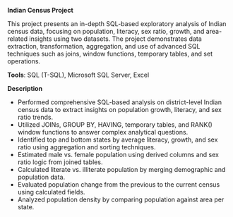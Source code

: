 **Indian Census Project** 

This project presents an in-depth SQL-based exploratory analysis of Indian census data, focusing on population, literacy, sex ratio, growth, and area-related insights using two datasets. The project demonstrates data extraction, transformation, aggregation, and use of advanced SQL techniques such as joins, window functions, temporary tables, and set operations.

**Tools**: SQL (T-SQL), Microsoft SQL Server, Excel

**Description**
- Performed comprehensive SQL-based analysis on district-level Indian census data to extract insights on population growth, literacy, and sex ratio trends.
- Utilized JOINs, GROUP BY, HAVING, temporary tables, and RANK() window functions to answer complex analytical questions.
- Identified top and bottom states by average literacy, growth, and sex ratio using aggregation and sorting techniques.
- Estimated male vs. female population using derived columns and sex ratio logic from joined tables.
- Calculated literate vs. illiterate population by merging demographic and population data.
- Evaluated population change from the previous to the current census using calculated fields.
- Analyzed population density by comparing population against area per state.
